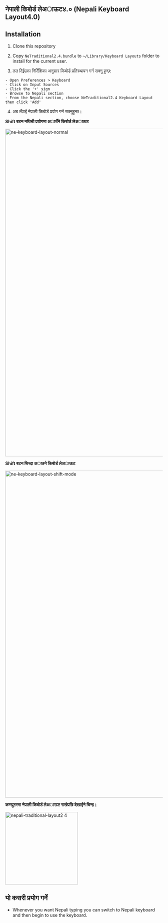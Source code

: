 ## नेपाली किबोर्ड लेअाऊट४.० (Nepali Keyboard Layout4.0)

## Installation
1) Clone this repository

2) Copy `NeTraditional2.4.bundle` to `~/Library/Keyboard Layouts` folder to install for the current user.

3) तल दिईएका निर्देिशिका अनुसार किबोर्ड प्रतिस्थापन गर्न सक्नु हुन्छ:

```
- Open Preferences > Keyboard
- Click on Input Sources
- Click the '+' sign
- Browse to Nepali section
- From the Nepali section, choose NeTraditional2.4 Keyboard Layout then click 'Add'
```

4) अब तँपाई नेपाली किबोर्ड प्रयोग गर्न सक्नुहुन्छ।

**Shift बटन नथिची प्रयोगमा अाउँने किबोर्ड लेअाऊट**

<img width="1047" alt="ne-keyboard-layout-normal" src="https://user-images.githubusercontent.com/760855/50471232-466a2400-09e6-11e9-9fed-d62891b4e70d.png">

**Shift बटन थिच्दा अाउने किबोर्ड लेअाऊट**

<img width="1045" alt="ne-keyboard-layout-shift-mode" src="https://user-images.githubusercontent.com/760855/50472258-96e38080-09ea-11e9-9e19-abdfb08efa5a.png">

**कम्प्युटरमा नेपाली किबोर्ड लेअाऊट राखेपछि देखाईने चिन्ह।**

<img width="232" alt="nepali-traditional-layout2 4" src="https://user-images.githubusercontent.com/760855/50471234-4702ba80-09e6-11e9-8354-efcba11222c1.png">

## यो कसरी प्रयोग गर्ने
- Whenever you want Nepali typing you can switch to Nepali keyboard and then begin to use the keyboard.

